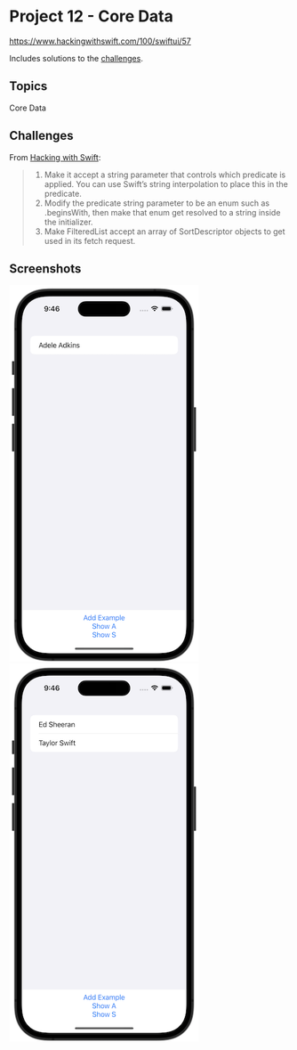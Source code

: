 # Project 12 - Core Data

https://www.hackingwithswift.com/100/swiftui/57

Includes solutions to the [challenges](https://www.hackingwithswift.com/books/ios-swiftui/core-data-wrap-up).

## Topics

Core Data

## Challenges

From [Hacking with Swift](https://www.hackingwithswift.com/books/ios-swiftui/core-data-wrap-up):

> 1.  Make it accept a string parameter that controls which predicate is applied. You can use Swift’s string interpolation to place this in the predicate.
> 2.  Modify the predicate string parameter to be an enum such as .beginsWith, then make that enum get resolved to a string inside the initializer.
> 3.  Make FilteredList accept an array of SortDescriptor objects to get used in its fetch request.

## Screenshots

![screenshot1](screenshots/screen01.png)
![screenshot2](screenshots/screen02.png)

